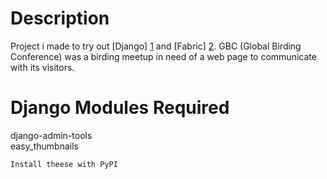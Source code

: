 Description
================================
Project i made to try out [Django] [1] and [Fabric] [2]. GBC (Global Birding Conference) was a birding meetup in need of a web page to communicate with its visitors.

  [1]: http://django.org/        "Django"
  [2]: http://http://docs.fabfile.org/en/1.8/  "Fabric"

Django Modules Required
================================
django-admin-tools  
easy_thumbnails   

```
Install theese with PyPI
```
